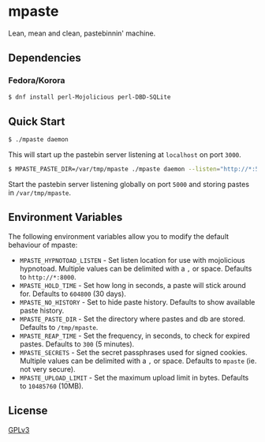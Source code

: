 # mpaste

Lean, mean and clean, pastebinnin' machine.


## Dependencies

### Fedora/Korora

```bash
$ dnf install perl-Mojolicious perl-DBD-SQLite
```


## Quick Start

```bash
$ ./mpaste daemon
```

This will start up the pastebin server listening at `localhost` on port `3000`.


```bash
$ MPASTE_PASTE_DIR=/var/tmp/mpaste ./mpaste daemon --listen="http://*:5000"
```

Start the pastebin server listening globally on port `5000` and storing pastes in `/var/tmp/mpaste`.


## Environment Variables

The following environment variables allow you to modify the default behaviour of mpaste:

 - `MPASTE_HYPNOTOAD_LISTEN` - Set listen location for use with mojolicious hypnotoad. Multiple values can be delimited with a `,` or space. Defaults to `http://*:8000`.
 - `MPASTE_HOLD_TIME` - Set how long in seconds, a paste will stick around for. Defaults to `604800` (30 days).
 - `MPASTE_NO_HISTORY` - Set to hide paste history. Defaults to show available paste history.
 - `MPASTE_PASTE_DIR` - Set the directory where pastes and db are stored. Defaults to `/tmp/mpaste`.
 - `MPASTE_REAP_TIME` - Set the frequency, in seconds, to check for expired pastes. Defaults to `300` (5 minutes).
 - `MPASTE_SECRETS` - Set the secret passphrases used for signed cookies. Multiple values can be delimited with a `,` or space. Defaults to `mpaste` (ie. not very secure).
 - `MPASTE_UPLOAD_LIMIT` - Set the maximum upload limit in bytes. Defaults to `10485760` (10MB).

## License

[GPLv3](http://www.gnu.org/licenses/gpl-3.0.en.html)
